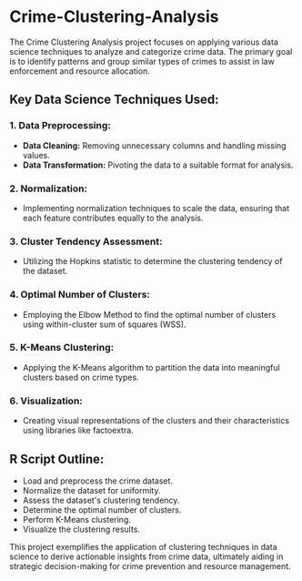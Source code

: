 # Crime-Clustering-Analysis
The Crime Clustering Analysis project focuses on applying various data science techniques to analyze and categorize crime data. The primary goal is to identify patterns and group similar types of crimes to assist in law enforcement and resource allocation.

## Key Data Science Techniques Used:

### 1. Data Preprocessing:

- **Data Cleaning:** Removing unnecessary columns and handling missing values.
- **Data Transformation:** Pivoting the data to a suitable format for analysis.

### 2. Normalization:

- Implementing normalization techniques to scale the data, ensuring that each feature contributes equally to the analysis.

### 3. Cluster Tendency Assessment:

- Utilizing the Hopkins statistic to determine the clustering tendency of the dataset.

### 4. Optimal Number of Clusters:

- Employing the Elbow Method to find the optimal number of clusters using within-cluster sum of squares (WSS).

### 5. K-Means Clustering:

- Applying the K-Means algorithm to partition the data into meaningful clusters based on crime types.

### 6. Visualization:

- Creating visual representations of the clusters and their characteristics using libraries like factoextra.

## R Script Outline:
- Load and preprocess the crime dataset.
- Normalize the dataset for uniformity.
- Assess the dataset's clustering tendency.
- Determine the optimal number of clusters.
- Perform K-Means clustering.
- Visualize the clustering results.

This project exemplifies the application of clustering techniques in data science to derive actionable insights from crime data, ultimately aiding in strategic decision-making for crime prevention and resource management.
